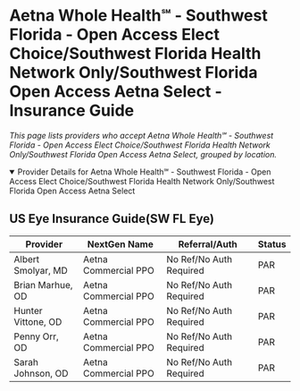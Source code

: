 # Aetna Whole Health℠ - Southwest Florida - Open Access Elect Choice/Southwest Florida Health Network Only/Southwest Florida Open Access Aetna Select - Insurance Guide

*This page lists providers who accept Aetna Whole Health℠ - Southwest Florida - Open Access Elect Choice/Southwest Florida Health Network Only/Southwest Florida Open Access Aetna Select, grouped by location.*

<details open><summary>Provider Details for Aetna Whole Health℠ - Southwest Florida - Open Access Elect Choice/Southwest Florida Health Network Only/Southwest Florida Open Access Aetna Select</summary>

## US Eye Insurance Guide(SW FL Eye)

| Provider | NextGen Name | Referral/Auth | Status |
|----------|-------------|--------------|--------|
| Albert Smolyar, MD | Aetna Commercial PPO | No Ref/No Auth Required | PAR |
| Brian Marhue, OD | Aetna Commercial PPO | No Ref/No Auth Required | PAR |
| Hunter Vittone, OD | Aetna Commercial PPO | No Ref/No Auth Required | PAR |
| Penny Orr, OD | Aetna Commercial PPO | No Ref/No Auth Required | PAR |
| Sarah Johnson, OD | Aetna Commercial PPO | No Ref/No Auth Required | PAR |

</details>


